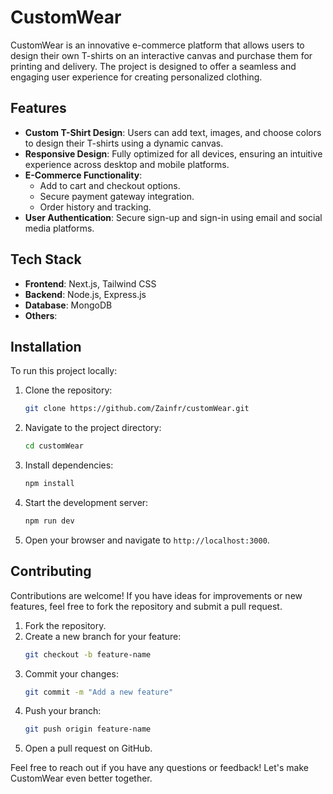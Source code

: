 # CustomWear

CustomWear is an innovative e-commerce platform that allows users to design their own T-shirts on an interactive canvas and purchase them for printing and delivery. The project is designed to offer a seamless and engaging user experience for creating personalized clothing.

## Features

- **Custom T-Shirt Design**: Users can add text, images, and choose colors to design their T-shirts using a dynamic canvas.
- **Responsive Design**: Fully optimized for all devices, ensuring an intuitive experience across desktop and mobile platforms.
- **E-Commerce Functionality**:
  - Add to cart and checkout options.
  - Secure payment gateway integration.
  - Order history and tracking.
- **User Authentication**: Secure sign-up and sign-in using email and social media platforms.

## Tech Stack

- **Frontend**: Next.js, Tailwind CSS
- **Backend**: Node.js, Express.js
- **Database**: MongoDB
- **Others**: 

## Installation

To run this project locally:

1. Clone the repository:
   ```bash
   git clone https://github.com/Zainfr/customWear.git
   ```

2. Navigate to the project directory:
   ```bash
   cd customWear
   ```

3. Install dependencies:
   ```bash
   npm install
   ```

4. Start the development server:
   ```bash
   npm run dev
   ```

5. Open your browser and navigate to `http://localhost:3000`.

## Contributing

Contributions are welcome! If you have ideas for improvements or new features, feel free to fork the repository and submit a pull request.

1. Fork the repository.
2. Create a new branch for your feature:
   ```bash
   git checkout -b feature-name
   ```
3. Commit your changes:
   ```bash
   git commit -m "Add a new feature"
   ```
4. Push your branch:
   ```bash
   git push origin feature-name
   ```
5. Open a pull request on GitHub.


Feel free to reach out if you have any questions or feedback! Let's make CustomWear even better together.
